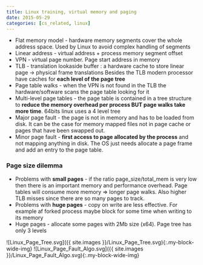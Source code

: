 ```yaml
---
title: Linux training, virtual memory and paging
date: 2015-05-29
categories: [cs_related, linux]
---
```


* Flat memory model - hardware memory segments cover the whole address space. Used by Linux to avoid complex handling of segments
* Linear address - virtual address + process memory segment offset
* VPN - virtual page number. Page start address in memory
* TLB - translation lookaside buffer : a hardware cache to store linear page -> physical frame translations
  Besides the TLB modern processor have caches for **each level of the page tree**
* Page table walks - when the VPN is not found in the TLB the hardware/software scans the page table looking for it
* Multi-level page tables - the page table is contained in a tree structure to **reduce the memory overhead per process
  BUT page walks take more time**. 64bits linux uses a 4 level tree
* Major page fault - the page is not in memory and has to be loaded from disk.
  It can be the case for memory mapped files not in page cache or pages that have been swapped out.
* Minor page fault - **first access to page allocated by the process** and not mapping anything in disk.
  The OS just needs allocate a page frame and add an entry to the page table.

### Page size dilemma
* Problems with **small pages** - if the ratio page_size/total_mem is very low then there is an important memory
  and performance overhead. Page tables will consume more memory => longer page walks.
  Also higher TLB misses since there are so many pages to track.
* Problems with **huge pages** - copy on write are less effective. For example af forked process maybe block for some time
  when writing to its memory
* Huge pages - allocate some pages with 2Mb size (x64). Page tree has only 3 levels  

![Linux_Page_Tree.svg]({{ site.images }}/Linux_Page_Tree.svg){:.my-block-wide-img}
![Linux_Page_Fault_Algo.svg]({{ site.images }}/Linux_Page_Fault_Algo.svg){:.my-block-wide-img}
